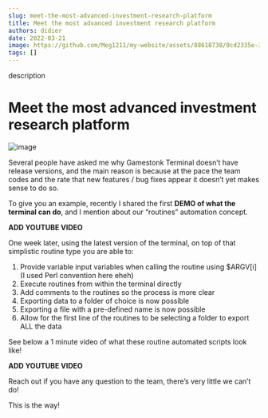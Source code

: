 ```yaml
---
slug: meet-the-most-advanced-investment-research-platform
title: Meet the most advanced investment research platform
authors: didier
date: 2022-03-21
image: https://github.com/Meg1211/my-website/assets/88618738/0cd2335e-3099-43a5-996e-27bb34903348
tags: []
---
```


description

<!-- truncate -->

# Meet the most advanced investment research platform

![image](https://github.com/Meg1211/my-website/assets/88618738/0cd2335e-3099-43a5-996e-27bb34903348)

Several people have asked me why Gamestonk Terminal doesn’t have release versions, and the main reason is because at the pace the team codes and the rate that new features / bug fixes appear it doesn’t yet makes sense to do so.

To give you an example, recently I shared the first **DEMO of what the terminal can do**, and I mention about our “routines” automation concept.

**ADD YOUTUBE VIDEO**

One week later, using the latest version of the terminal, on top of that simplistic routine type you are able to:

1. Provide variable input variables when calling the routine using $ARGV[i] (I used Perl convention here eheh)
2. Execute routines from within the terminal directly
3. Add comments to the routines so the process is more clear
4. Exporting data to a folder of choice is now possible
5. Exporting a file with a pre-defined name is now possible
6. Allow for the first line of the routines to be selecting a folder to export ALL the data

See below a 1 minute video of what these routine automated scripts look like!

**ADD YOUTUBE VIDEO**

Reach out if you have any question to the team, there’s very little we can’t do!

This is the way!
